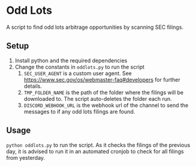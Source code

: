 # Odd Lots

A script to find odd lots arbitrage opportunities by scanning SEC filings. 

## Setup

1. Install python and the required dependencies
2. Change the constants in `oddlots.py` to run the script
   1. `SEC_USER_AGENT` is a custom user agent. See https://www.sec.gov/os/webmaster-faq#developers for further details.
   2. `TMP_FOLDER_NAME` is the path of the folder where the filings will be downloaded to. The script auto-deletes the folder each run.
   3. `DISCORD_WEBHOOK_URL` is the webhook url of the channel to send the messages to if any odd lots filings are found.

## Usage
`python oddlots.py` to run the script. As it checks the filings of the previous day, it is advised to run it in an automated cronjob to check for all filings from yesterday.
